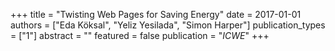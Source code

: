 +++
title = "Twisting Web Pages for Saving Energy"
date = 2017-01-01
authors = ["Eda Köksal", "Yeliz Yesilada", "Simon Harper"]
publication_types = ["1"]
abstract = ""
featured = false
publication = "*ICWE*"
+++

